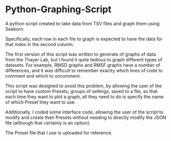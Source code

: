 # Python-Graphing-Script
A python script created to take data from TSV files and graph them using Seaborn.

Specifically, each row in each file to graph is expected to have the data for that index in the second column.

The first version of this script was written to generate of graphs of data from the Thayer Lab, but I found it quite tedious to graph different types of datasets. For example, RMSD graphs and RMSF graphs have a number of differences, and it was difficult to remember exaclty which lines of code to comment and which to uncomment.

This script was designed to avoid this problem, by allowing the user of the script to have custom Presets, groups of settings, saved to a file, so that each time they want to plot a graph, all they need to do is specify the name of which Preset they want to use.

Additionally, I coded some interface code, allowing the user of the script to modify and create their Presets without needing to directly modify the JSON file (although that certainly is an option).

The Preset file that I use is uploaded for reference.
